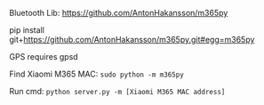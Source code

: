 Bluetooth Lib: https://github.com/AntonHakansson/m365py

pip install git+https://github.com/AntonHakansson/m365py.git#egg=m365py

GPS requires gpsd

Find Xiaomi M365 MAC: `sudo python -m m365py`

Run cmd: `python server.py -m [Xiaomi M365 MAC address]`
